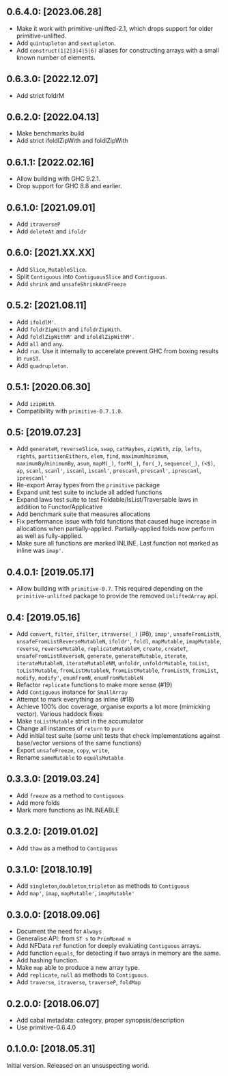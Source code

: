 0.6.4.0: [2023.06.28]
---------------------
* Make it work with primitive-unlifted-2.1, which drops
  support for older primitive-unlifted.
* Add `quintupleton` and `sextupleton`.
* Add `construct(1|2|3|4|5|6)` aliases for constructing arrays with
  a small known number of elements.

0.6.3.0: [2022.12.07]
---------------------
* Add strict foldrM

0.6.2.0: [2022.04.13]
---------------------
* Make benchmarks build
* Add strict ifoldlZipWith and foldlZipWith

0.6.1.1: [2022.02.16]
---------------------
* Allow building with GHC 9.2.1.
* Drop support for GHC 8.8 and earlier.

0.6.1.0: [2021.09.01]
---------------------
* Add `itraverseP`
* Add `deleteAt` and `ifoldr`

0.6.0: [2021.XX.XX]
-------------------
* Add `Slice`, `MutableSlice`.
* Split `Contiguous` into `ContiguousSlice` and `Contiguous`.
* Add `shrink` and `unsafeShrinkAndFreeze`

0.5.2: [2021.08.11]
-------------------
* Add `ifoldlM'`.
* Add `foldrZipWith` and `ifoldrZipWith`.
* Add `foldlZipWithM'` and `ifoldlZipWithM'`.
* Add `all` and `any`.
* Add `run`. Use it internally to accerelate prevent GHC from
  boxing results in `runST`. 
* Add `quadrupleton`.

0.5.1: [2020.06.30]
-----------------
* Add `izipWith`.
* Compatibility with `primitive-0.7.1.0`.

0.5: [2019.07.23]
-----------------
* Add `generateM`, `reverseSlice`, `swap`, `catMaybes`,
  `zipWith`, `zip`, `lefts`, `rights`, `partitionEithers`, `elem`,
  `find`, `maximum`/`minimum`, `maximumBy`/`minimumBy`, `asum`,
  `mapM(_)`, `forM(_)`, `for(_)`, `sequence(_)`, `(<$)`, `ap`, `scanl`,
  `scanl'`, `iscanl`, `iscanl'`, `prescanl`, `prescanl'`, `iprescanl`,
  `iprescanl'`
* Re-export Array types from the `primitive` package
* Expand unit test suite to include all added functions
* Expand laws test suite to test Foldable/IsList/Traversable laws
  in addition to Functor/Applicative
* Add benchmark suite that measures allocations
* Fix performance issue with fold functions that caused huge increase
  in allocations when partially-applied. Partially-applied folds now
  perform as well as fully-applied.
* Make sure all functions are marked INLINE. Last function not marked
  as inline was `imap'`.

0.4.0.1: [2019.05.17]
---------------------
* Allow building with `primitive-0.7`. This required depending on the
  `primitive-unlifted` package to provide the removed `UnliftedArray`
  api.

0.4: [2019.05.16]
----------
* Add `convert`, `filter`, `ifilter`, `itraverse(_)` (#6), `imap'`,
  `unsafeFromListN`, `unsafeFromListReverseMutableN`, `ifoldr'`,
  `foldl`, `mapMutable`, `imapMutable`, `reverse`, `reverseMutable`,
  `replicateMutableM`, `create`, `createT`, `unsafeFromListReverseN`,
  `generate`, `generateMutable`, `iterate`, `iterateMutableN`,
  `iterateMutableNM`, `unfoldr`, `unfoldrMutable`, `toList`,
  `toListMutable`, `fromListMutableN`, `fromListMutable`, `fromListN`,
  `fromList`, `modify`, `modify'`, `enumFromN`, `enumFromMutableN`
* Refactor `replicate` functions to make more sense (#19)
* Add `Contiguous` instance for `SmallArray`
* Attempt to mark everything as inline (#18)
* Achieve 100% doc coverage, organise exports a lot more
  (mimicking vector). Various haddock fixes
* Make `toListMutable` strict in the accumulator
* Change all instances of `return` to `pure`
* Add initial test suite (some unit tests that check implementations
  against base/vector versions of the same functions)
* Export `unsafeFreeze`, `copy`, `write`, 
* Rename `sameMutable` to `equalsMutable`

0.3.3.0: [2019.03.24]
---------------------
* Add `freeze` as a method to `Contiguous`
* Add more folds
* Mark more functions as INLINEABLE

0.3.2.0: [2019.01.02]
---------------------
* Add `thaw` as a method to `Contiguous`

0.3.1.0: [2018.10.19]
---------------------
* Add `singleton`,`doubleton`,`tripleton` as methods to `Contiguous`
* Add `map'`, `imap`, `mapMutable'`, `imapMutable'`

0.3.0.0: [2018.09.06]
---------------------
* Document the need for `Always`
* Generalise API: from `ST s` to `PrimMonad m`
* Add NFData `rnf` function for deeply evaluating
  `Contiguous` arrays.
* Add function `equals`, for detecting if two arrays in memory
  are the same.
* Add hashing function.
* Make `map` able to produce a new array type.
* Add `replicate`, `null` as methods to `Contiguous`.
* Add `traverse`, `itraverse`, `traverseP`, `foldMap`

0.2.0.0: [2018.06.07]
---------------------
* Add cabal metadata: category, proper synopsis/description
* Use primitive-0.6.4.0

0.1.0.0: [2018.05.31]
---------------------
Initial version. Released on an unsuspecting world.
